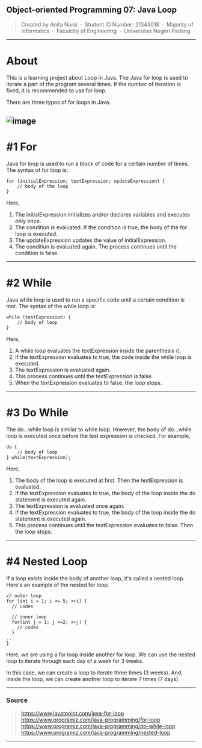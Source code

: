 ## Object-oriented Programming 07: Java Loop
> Created by Anita Nursi &nbsp;&middot;&nbsp;
> Student ID Number: 21343018 &nbsp;&middot;&nbsp;
> Majority of Informatics &nbsp;&middot;&nbsp;
> Faculcity of Engineering &nbsp;&middot;&nbsp;
> Universitas Negeri Padang
---
# About
This is a learning project about Loop in Java. The Java for loop is used to iterate a part of the program several times. If the number of iteration is fixed, it is recommended to use for loop.

There are three types of for loops in Java.

![image](https://user-images.githubusercontent.com/112265105/193608620-d25ea6f4-b7eb-4153-872b-4514beb14550.png)
---

# #1 For
Java for loop is used to run a block of code for a certain number of times. The syntax of for loop is:
```
for (initialExpression; testExpression; updateExpression) {
    // body of the loop
}
```
Here,
1. The initialExpression initializes and/or declares variables and executes only once.
2. The condition is evaluated. If the condition is true, the body of the for loop is executed.
3. The updateExpression updates the value of initialExpression.
4. The condition is evaluated again. The process continues until the condition is false.
---

# #2 While
Java while loop is used to run a specific code until a certain condition is met. The syntax of the while loop is:
```
while (testExpression) {
    // body of loop
}
```
Here,
1. A while loop evaluates the textExpression inside the parenthesis ().
2. If the textExpression evaluates to true, the code inside the while loop is executed.
3. The textExpression is evaluated again.
4. This process continues until the textExpression is false.
5. When the textExpression evaluates to false, the loop stops.
---

# #3 Do While
The do...while loop is similar to while loop. However, the body of do...while loop is executed once before the test expression is checked. For example,
```
do {
    // body of loop
} while(textExpression);
```
Here,
1. The body of the loop is executed at first. Then the textExpression is evaluated.
2. If the textExpression evaluates to true, the body of the loop inside the do statement is executed again.
3. The textExpression is evaluated once again.
4. If the textExpression evaluates to true, the body of the loop inside the do statement is executed again.
5. This process continues until the textExpression evaluates to false. Then the loop stops.
---

# #4 Nested Loop
If a loop exists inside the body of another loop, it's called a nested loop. Here's an example of the nested for loop.
```
// outer loop
for (int i = 1; i <= 5; ++i) {
  // codes

  // inner loop
  for(int j = 1; j <=2; ++j) {
    // codes
  }
..
}
```
Here, we are using a for loop inside another for loop. We can use the nested loop to iterate through each day of a week for 3 weeks.

In this case, we can create a loop to iterate three times (3 weeks). And, inside the loop, we can create another loop to iterate 7 times (7 days).

---

### Source
> https://www.javatpoint.com/java-for-loop <br>
> https://www.programiz.com/java-programming/for-loop <br>
> https://www.programiz.com/java-programming/do-while-loop <br>
> https://www.programiz.com/java-programming/nested-loop

---
